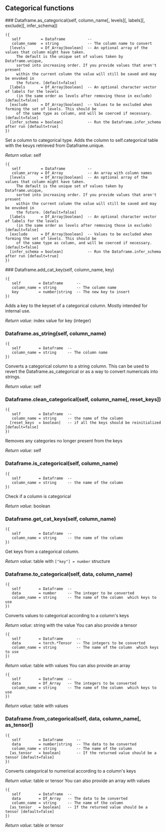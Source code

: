 
## Categorical functions

<a name="Dataframe.as_categorical">
### Dataframe.as_categorical(self, column_name[, levels][, labels][, exclude][, infer_schema])

```
({
   self         = Dataframe          -- 
   column_name  = string             -- The column name to convert
  [levels       = Df_Array|boolean]  -- An optional array of the values that column might have taken.
	 The default is the unique set of values taken by Dataframe.unique,
	 sorted into increasing order. If you provide values that aren't present
	 within the current column the value will still be saved and may be envoked in
	 the future. [default=false]
  [labels       = Df_Array|boolean]  -- An optional character vector of labels for the levels
	 (in the same order as levels after removing those in exclude) [default=false]
  [exclude      = Df_Array|boolean]  -- Values to be excluded when forming the set of levels. This should be
	 of the same type as column, and will be coerced if necessary. [default=false]
  [infer_schema = boolean]           -- Run the Dataframe.infer_schema after run [default=true]
})
```

Set a column to categorical type. Adds the column to self.categorical table with
the keuys retrieved from Dataframe.unique.

_Return value_: self

```
({
   self         = Dataframe          -- 
   column_array = Df_Array           -- An array with column names
  [levels       = Df_Array|boolean]  -- An optional array of the values that column might have taken.
	 The default is the unique set of values taken by Dataframe.unique,
	 sorted into increasing order. If you provide values that aren't present
	 within the current column the value will still be saved and may be envoked in
	 the future. [default=false]
  [labels       = Df_Array|boolean]  -- An optional character vector of labels for the levels
	 (in the same order as levels after removing those in exclude) [default=false]
  [exclude      = Df_Array|boolean]  -- Values to be excluded when forming the set of levels. This should be
	 of the same type as column, and will be coerced if necessary. [default=false]
  [infer_schema = boolean]           -- Run the Dataframe.infer_schema after run [default=true]
})
```

<a name="Dataframe.add_cat_key">
### Dataframe.add_cat_key(self, column_name, key)

```
({
   self        = Dataframe      -- 
   column_name = string         -- The column name
   key         = number|string  -- The new key to insert
})
```

Adds a key to the keyset of a categorical column. Mostly intended for internal use.

_Return value_: index value for key (integer)
	<a name="Dataframe.as_string">
### Dataframe.as_string(self, column_name)

```
({
   self        = Dataframe  -- 
   column_name = string     -- The column name
})
```

Converts a categorical column to a string column. This can be used to revert
the Dataframe.as_categorical or as a way to convert numericals into strings.

_Return value_: self
<a name="Dataframe.clean_categorical">
### Dataframe.clean_categorical(self, column_name[, reset_keys])

```
({
   self        = Dataframe  -- 
   column_name = string     -- the name of the column
  [reset_keys  = boolean]   -- if all the keys should be reinitialized [default=false]
})
```

Removes any categories no longer present from the keys

_Return value_: self
<a name="Dataframe.is_categorical">
### Dataframe.is_categorical(self, column_name)

```
({
   self        = Dataframe  -- 
   column_name = string     -- the name of the column
})
```

Check if a column is categorical

_Return value_: boolean
<a name="Dataframe.get_cat_keys">
### Dataframe.get_cat_keys(self, column_name)

```
({
   self        = Dataframe  -- 
   column_name = string     -- the name of the column
})
```

Get keys from a categorical column.

_Return value_: table with `["key"] = number` structure
<a name="Dataframe.to_categorical">
### Dataframe.to_categorical(self, data, column_name)

```
({
   self        = Dataframe  -- 
   data        = number     -- The integer to be converted
   column_name = string     -- The name of the column  which keys to use
})
```

Converts values to categorical according to a column's keys

_Return value_: string with the value
You can also provide a tensor

```
({
   self        = Dataframe      -- 
   data        = torch.*Tensor  -- The integers to be converted
   column_name = string         -- The name of the column  which keys to use
})
```

_Return value_: table with values
You can also provide an array

```
({
   self        = Dataframe  -- 
   data        = Df_Array   -- The integers to be converted
   column_name = string     -- The name of the column  which keys to use
})
```

_Return value_: table with values
<a name="Dataframe.from_categorical">
### Dataframe.from_categorical(self, data, column_name[, as_tensor])

```
({
   self        = Dataframe      -- 
   data        = number|string  -- The data to be converted
   column_name = string         -- The name of the column
  [as_tensor   = boolean]       -- If the returned value should be a tensor [default=false]
})
```

Converts categorical to numerical according to a column's keys

_Return value_: table or tensor
You can also provide an array with values

```
({
   self        = Dataframe  -- 
   data        = Df_Array   -- The data to be converted
   column_name = string     -- The name of the column
  [as_tensor   = boolean]   -- If the returned value should be a tensor [default=false]
})
```

_Return value_: table or tensor
